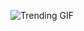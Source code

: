 ![Trending GIF](https://media3.giphy.com/media/v1.Y2lkPThiYjIxNzcyamx5bzAxb3cwbmI2bnQ3MmtpYXExZ2NqOWVvMTI4N2wwdmw2YWZqaCZlcD12MV9naWZzX3NlYXJjaCZjdD1n/fryY00CO4xCz4uJuDQ/giphy.gif)
